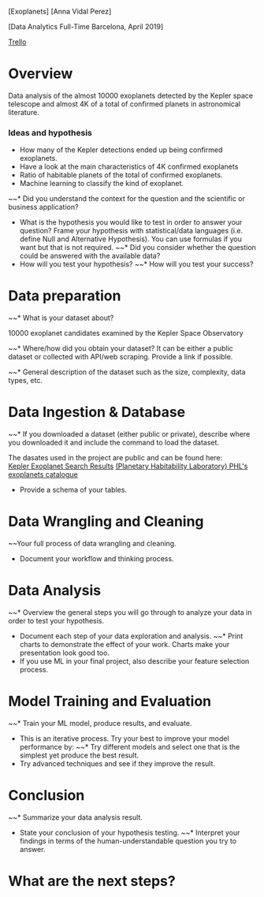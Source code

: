 [Exoplanets] [Anna Vidal Perez]

[Data Analytics Full-Time Barcelona, April 2019]

[Trello](https://trello.com/b/m2pHw7Dg/exoplanets)

# Overview

Data analysis of the almost 10000 exoplanets detected by the Kepler space telescope and almost 4K of a total of confirmed planets in astronomical literature.

### Ideas and hypothesis

* How many of the Kepler detections ended up being confirmed exoplanets.
* Have a look at the main characteristics of 4K confirmed exoplanets
* Ratio of habitable planets of the total of confirmed exoplanets.
* Machine learning to classify the kind of exoplanet. 


~~* Did you understand the context for the question and the scientific or business application?
* What is the hypothesis you would like to test in order to answer your question? Frame your hypothesis with statistical/data languages (i.e. define Null and Alternative Hypothesis). You can use formulas if you want but that is not required.
~~* Did you consider whether the question could be answered with the available data?
* How will you test your hypothesis?
~~* How will you test your success?

# Data preparation

~~* What is your dataset about?

10000 exoplanet candidates examined by the Kepler Space Observatory

~~* Where/how did you obtain your dataset? It can be either a public dataset or collected with API/web scraping. Provide a link if possible.

~~* General description of the dataset such as the size, complexity, data types, etc.

# Data Ingestion & Database

~~* If you downloaded a dataset (either public or private), describe where you downloaded it and include the command to load the dataset.

The dasates used in the project are public and can be found here:  
[Kepler Exoplanet Search Results](https://www.kaggle.com/nasa/kepler-exoplanet-search-results)
[(Planetary Habitability Laboratory) PHL's exoplanets catalogue](http://phl.upr.edu/projects/habitable-exoplanets-catalog/data/database)

* Provide a schema of your tables.

# Data Wrangling and Cleaning

~~Your full process of data wrangling and cleaning.
* Document your workflow and thinking process.

# Data Analysis

~~* Overview the general steps you will go through to analyze your data in order to test your hypothesis.
* Document each step of your data exploration and analysis.
~~* Print charts to demonstrate the effect of your work. Charts make your presentation look good too.
* If you use ML in your final project, also describe your feature selection process.

# Model Training and Evaluation

~~* Train your ML model, produce results, and evaluate.
* This is an iterative process. Try your best to improve your model performance by:
~~* Try different models and select one that is the simplest yet produce the best result.
* Try advanced techniques and see if they improve the result.

# Conclusion

~~* Summarize your data analysis result.
* State your conclusion of your hypothesis testing.
~~* Interpret your findings in terms of the human-understandable question you try to answer.

# What are the next steps?




